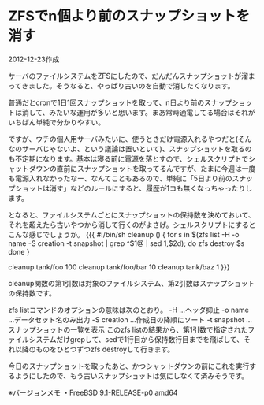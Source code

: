 # ZFSでn個より前のスナップショットを消す

2012-12-23作成

サーバのファイルシステムをZFSにしたので、だんだんスナップショットが溜まってきました。そうなると、やっぱり古いのを自動で消したくなります。

普通だとcronで1日1回スナップショットを取って、n日より前のスナップショットは消して、みたいな運用が多いと思います。まあ常時通電してる場合はそれがいちばん単純で分かりやすい。

ですが、ウチの個人用サーバみたいに、使うときだけ電源入れるやつだと(そんなのサーバじゃないよ、という議論は置いといて)、スナップショットを取るのも不定期になります。基本は寝る前に電源を落とすので、シェルスクリプトでシャットダウンの直前にスナップショットを取ってるんですが、たまに今週は一度も電源入れなかったなー、なんてこともあるので、単純に「5日より前のスナップショットは消す」などのルールにすると、履歴が1コも無くなっちゃったりします。

となると、ファイルシステムごとにスナップショットの保持数を決めておいて、それを超えたら古いやつから消して行くのがよさげ。シェルスクリプトにするとこんな感じでしょうか。
{{{
#!/bin/sh
cleanup () {
  for s in $(zfs list -H -o name -S creation -t snapshot | grep ^$1@ | sed 1,$2d); do
    zfs destroy $s
  done
}

cleanup tank/foo 100
cleanup tank/foo/bar 10
cleanup tank/baz 1
}}}

cleanup関数の第1引数は対象のファイルシステム、第2引数はスナップショットの保持数です。

zfs listコマンドのオプションの意味は次のとおり。
  -H …ヘッダ抑止
  -o name …データセット名のみ出力
  -S creation …作成日の降順にソート
  -t snapshot …スナップショットの一覧を表示
このzfs listの結果から、第1引数で指定されたファイルシステムだけgrepして、sedで1行目から保持数行目までを飛ばして、それ以降のものをひとつずつzfs destroyして行きます。

今日のスナップショットを取ったあと、かつシャットダウンの前にこれを実行するようにしたので、もう古いスナップショットは気にしなくて済みそうです。

※バージョンメモ
・FreeBSD 9.1-RELEASE-p0 amd64
